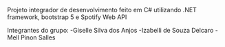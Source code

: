 Projeto integrador de desenvolvimento feito em C# utilizando .NET framework, bootstrap 5 e Spotify Web API

Integrantes do grupo:
-Giselle Silva dos Anjos
-Izabelli de Souza Delcaro
-Mell Pinon Salles

